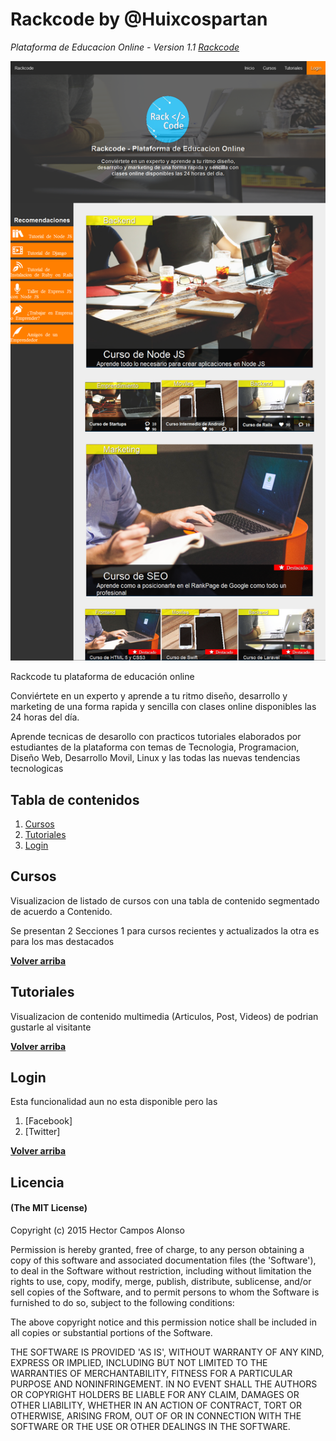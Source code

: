 # Rackcode by @Huixcospartan

*Plataforma de Educacion Online - Version 1.1 [Rackcode](//rackcode.com.mx)*

![logo](index.png)

Rackcode tu plataforma de educación online

Conviértete en un experto y aprende a tu ritmo diseño, desarrollo y marketing
de una forma rapida y sencilla con clases online disponibles las 24 horas del día.

Aprende tecnicas de desarollo con practicos tutoriales elaborados por estudiantes de la plataforma con temas de Tecnologia, Programacion, Diseño Web, Desarrollo Movil, Linux y las todas las nuevas tendencias tecnologicas


## Tabla de contenidos
1. [Cursos](#cursos)
2. [Tutoriales](#tutoriales)
3. [Login](#login)

## Cursos
Visualizacion de listado de cursos con una tabla de contenido segmentado de acuerdo a 
Contenido.

Se presentan 2 Secciones 1 para cursos recientes y actualizados la otra es para los mas
destacados


**[Volver arriba](#tabla-de-contenidos)**

## Tutoriales

Visualizacion de contenido multimedia (Articulos, Post, Videos) de podrian gustarle al visitante


**[Volver arriba](#tabla-de-contenidos)**

## Login

Esta funcionalidad aun no esta disponible pero las 

1. [Facebook]
2. [Twitter]

**[Volver arriba](#tabla-de-contenidos)**


## Licencia
#### (The MIT License)

Copyright (c) 2015 Hector Campos Alonso

Permission is hereby granted, free of charge, to any person obtaining
a copy of this software and associated documentation files (the
'Software'), to deal in the Software without restriction, including
without limitation the rights to use, copy, modify, merge, publish,
distribute, sublicense, and/or sell copies of the Software, and to
permit persons to whom the Software is furnished to do so, subject to
the following conditions:

The above copyright notice and this permission notice shall be
included in all copies or substantial portions of the Software.

THE SOFTWARE IS PROVIDED 'AS IS', WITHOUT WARRANTY OF ANY KIND,
EXPRESS OR IMPLIED, INCLUDING BUT NOT LIMITED TO THE WARRANTIES OF
MERCHANTABILITY, FITNESS FOR A PARTICULAR PURPOSE AND NONINFRINGEMENT.
IN NO EVENT SHALL THE AUTHORS OR COPYRIGHT HOLDERS BE LIABLE FOR ANY
CLAIM, DAMAGES OR OTHER LIABILITY, WHETHER IN AN ACTION OF CONTRACT,
TORT OR OTHERWISE, ARISING FROM, OUT OF OR IN CONNECTION WITH THE
SOFTWARE OR THE USE OR OTHER DEALINGS IN THE SOFTWARE.
